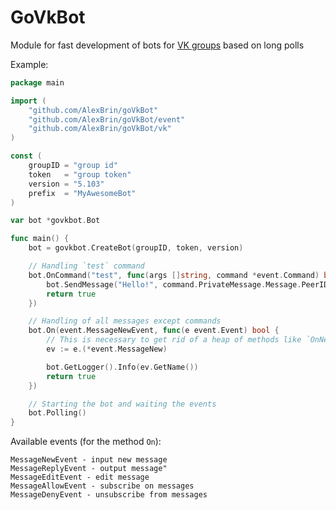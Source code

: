 GoVkBot
=======

Module for fast development of bots for [VK groups](https://vk.com/dev/manuals) based on long polls

Example:
```go
package main

import (
	"github.com/AlexBrin/goVkBot"
	"github.com/AlexBrin/goVkBot/event"
	"github.com/AlexBrin/goVkBot/vk"
)

const (
	groupID = "group id"
	token   = "group token"
	version = "5.103"
	prefix  = "MyAwesomeBot"
)

var bot *govkbot.Bot

func main() {
	bot = govkbot.CreateBot(groupID, token, version)

	// Handling `test` command
	bot.OnCommand("test", func(args []string, command *event.Command) bool {
		bot.SendMessage("Hello!", command.PrivateMessage.Message.PeerID, vk.H{})
		return true
	})

	// Handling of all messages except commands
	bot.On(event.MessageNewEvent, func(e event.Event) bool {
		// This is necessary to get rid of a heap of methods like `OnNewWallReply` or `OnEditWallReply`
		ev := e.(*event.MessageNew)

		bot.GetLogger().Info(ev.GetName())
		return true
	})

	// Starting the bot and waiting the events
	bot.Polling()
}
```

Available events (for the method `On`):
```
MessageNewEvent - input new message
MessageReplyEvent - output message"
MessageEditEvent - edit message
MessageAllowEvent - subscribe on messages
MessageDenyEvent - unsubscribe from messages
```

